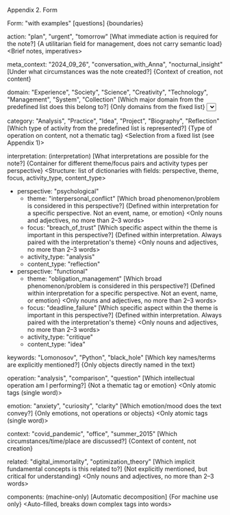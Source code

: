 Appendix 2. Form

Form: "with examples" [questions] {boundaries} <requirements>

action: "plan", "urgent", "tomorrow" [What immediate action is required for the note?] {A utilitarian field for management, does not carry semantic load} <Brief notes, imperatives>

meta_context: "2024_09_26", "conversation_with_Anna", "nocturnal_insight" [Under what circumstances was the note created?] {Context of creation, not content} <Any practically useful formats>

domain: "Experience", "Society", "Science", "Creativity", "Technology", "Management", "System", "Collection" [Which major domain from the predefined list does this belong to?] {Only domains from the fixed list} <Select relevant values from a strict list>

category: "Analysis", "Practice", "Idea", "Project", "Biography", "Reflection" [Which type of activity from the predefined list is represented?] {Type of operation on content, not a thematic tag} <Selection from a fixed list (see Appendix 1)>

interpretation: (interpretation) [What interpretations are possible for the note?] {Container for different theme/focus pairs and activity types per perspective} <Structure: list of dictionaries with fields: perspective, theme, focus, activity_type, content_type>
- perspective: "psychological"
  - theme: "interpersonal_conflict" [Which broad phenomenon/problem is considered in this perspective?] {Defined within interpretation for a specific perspective. Not an event, name, or emotion} <Only nouns and adjectives, no more than 2–3 words>
  - focus: "breach_of_trust" [Which specific aspect within the theme is important in this perspective?] {Defined within interpretation. Always paired with the interpretation's theme} <Only nouns and adjectives, no more than 2–3 words>
  - activity_type: "analysis"
  - content_type: "reflection"
- perspective: "functional"
  - theme: "obligation_management" [Which broad phenomenon/problem is considered in this perspective?] {Defined within interpretation for a specific perspective. Not an event, name, or emotion} <Only nouns and adjectives, no more than 2–3 words>
  - focus: "deadline_failure" [Which specific aspect within the theme is important in this perspective?] {Defined within interpretation. Always paired with the interpretation's theme} <Only nouns and adjectives, no more than 2–3 words>
  - activity_type: "critique"
  - content_type: "idea"

keywords: "Lomonosov", "Python", "black_hole" [Which key names/terms are explicitly mentioned?] {Only objects directly named in the text} <Complex tags and set phrases are allowed>

operation: "analysis", "comparison", "question" [Which intellectual operation am I performing?] {Not a thematic tag or emotion} <Only atomic tags (single word)>

emotion: "anxiety", "curiosity", "clarity" [Which emotion/mood does the text convey?] {Only emotions, not operations or objects} <Only atomic tags (single word)>

context: "covid_pandemic", "office", "summer_2015" [Which circumstances/time/place are discussed?] {Context of content, not creation} <Complex tags with prepositions allowed>

related: "digital_immortality", "optimization_theory" [Which implicit fundamental concepts is this related to?] {Not explicitly mentioned, but critical for understanding} <Only nouns and adjectives, no more than 2–3 words>

components: (machine-only) [Automatic decomposition] {For machine use only} <Auto-filled, breaks down complex tags into words>
